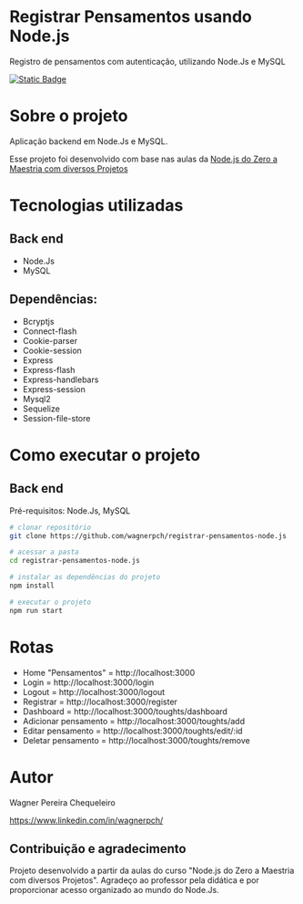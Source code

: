 # Registrar Pensamentos usando Node.js
 Registro de pensamentos com autenticação, utilizando Node.Js e MySQL

[![Static Badge](https://img.shields.io/badge/license-GNU-green)](https://github.com/wagnerchc/chess-system-java/blob/master/LICENSE)

# Sobre o projeto

Aplicação backend em Node.Js e MySQL.

Esse projeto foi desenvolvido com base nas aulas da <a href="https://www.udemy.com/course/nodejs-do-zero-a-maestria-com-diversos-projetos/?kw=Node.js+do+Zero+a+Maestria+com+diversos+Projetos&src=sac&couponCode=KEEPLEARNINGBR" target="_blank">Node.js do Zero a Maestria com diversos Projetos
</a>

# Tecnologias utilizadas

## Back end

- Node.Js
- MySQL

## Dependências: 
- Bcryptjs
- Connect-flash
- Cookie-parser
- Cookie-session
- Express
- Express-flash
- Express-handlebars
- Express-session
- Mysql2
- Sequelize
- Session-file-store

# Como executar o projeto

## Back end

Pré-requisitos: Node.Js, MySQL

```bash
# clonar repositório
git clone https://github.com/wagnerpch/registrar-pensamentos-node.js

# acessar a pasta
cd registrar-pensamentos-node.js

# instalar as dependências do projeto
npm install

# executar o projeto
npm run start
```

# Rotas

- Home "Pensamentos" = http://localhost:3000
- Login = http://localhost:3000/login
- Logout = http://localhost:3000/logout
- Registrar = http://localhost:3000/register
- Dashboard = http://localhost:3000/toughts/dashboard
- Adicionar pensamento = http://localhost:3000/toughts/add
- Editar pensamento = http://localhost:3000/toughts/edit/:id
- Deletar pensamento = http://localhost:3000/toughts/remove

# Autor

Wagner Pereira Chequeleiro

https://www.linkedin.com/in/wagnerpch/

## Contribuição e agradecimento

Projeto desenvolvido a partir da aulas do curso "Node.js do Zero a Maestria com diversos Projetos". 
Agradeço ao professor pela didática e por proporcionar acesso organizado ao mundo do Node.Js.